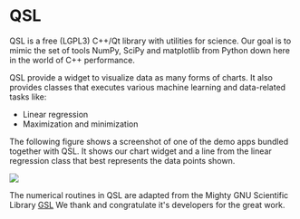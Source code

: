 QSL
===

QSL is a free (LGPL3) C++/Qt library with utilities for science. Our
goal is to mimic the set of tools NumPy, SciPy and matplotlib from
Python down here in the world of C++ performance.

QSL provide a widget to visualize data as many forms of charts. It also
provides classes that executes various machine learning and data-related
tasks like:

   * Linear regression
   * Maximization and minimization

The following figure shows a screenshot of one of the demo apps bundled
together with QSL. It shows our chart widget and a line from the linear
regression class that best represents the data points shown.

![](https://github.com/elvismt/QSL/blob/master/demos/linreg.png)

The numerical routines in QSL are adapted from the Mighty GNU Scientific Library
[GSL](http://www.gnu.org/software/gsl)
We thank and congratulate it's developers for the great work.
